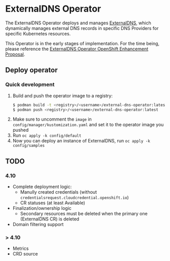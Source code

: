 # ExternalDNS Operator

The ExternalDNS Operator deploys and manages [ExternalDNS](https://github.com/kubernetes-sigs/external-dns), which dynamically manages
external DNS records in specific DNS Providers for specific Kubernetes resources.

This Operator is in the early stages of implementation. For the time being, please reference the
[ExternalDNS Operator OpenShift Enhancement Proposal](https://github.com/openshift/enhancements/pull/786).

## Deploy operator

### Quick development
1. Build and push the operator image to a registry:
   ```sh
   $ podman build -t <registry>/<username>/external-dns-operator:latest -f Dockerfile .
   $ podman push <registry>/<username>/external-dns-operator:latest
   ```
2. Make sure to uncomment the `image` in `config/manager/kustomization.yaml` and set it to the operator image you pushed
3. Run `oc apply -k config/default`
4. Now you can deploy an instance of ExternalDNS, run `oc apply -k config/samples`

## TODO

### 4.10
- Complete deployment logic:
    - Manully created credentials (without `credentialsrequest.cloudcredential.openshift.io`)
    - CR statuses (at least Available)
- Finalization/ownership logic
    - Secondary resources must be deleted when the primary one (ExternalDNS CR) is deleted
- Domain filtering support

### > 4.10
- Metrics
- CRD source
